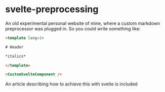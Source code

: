 # svelte-preprocessing

An old experimental personal website of mine, where a custom markdown preprocessor was plugged in. So you could write something like:

```html
<template lang=1>

# Header

*italics*

</template>

<CustomSvelteComponent />
```

An article describing how to achieve this with svelte is included
